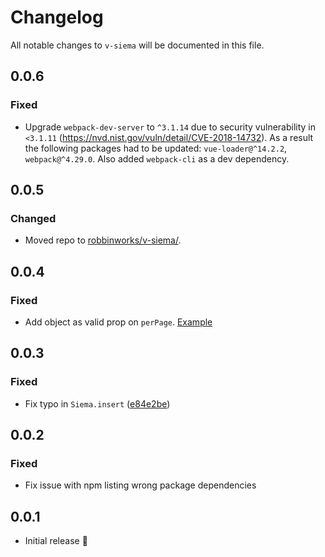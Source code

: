 # Changelog

All notable changes to `v-siema` will be documented in this file.

## 0.0.6
### Fixed
- Upgrade `webpack-dev-server` to `^3.1.14` due to security vulnerability in `<3.1.11` (https://nvd.nist.gov/vuln/detail/CVE-2018-14732). As a result the following packages had to be updated: `vue-loader@^14.2.2`, `webpack@^4.29.0`. Also added `webpack-cli` as a dev dependency.

## 0.0.5
### Changed
- Moved repo to [robbinworks/v-siema/](https://github.com/robbinworks/v-siema).

## 0.0.4
### Fixed
- Add object as valid prop on `perPage`. [Example](https://codepen.io/pawelgrzybek/pen/LbgoVK)

## 0.0.3
### Fixed
- Fix typo in `Siema.insert` ([e84e2be](https://github.com/robbinworks/v-siema/commit/e84e2be017ca8e6243bda20a767ce65de9994e1c))

## 0.0.2
### Fixed
- Fix issue with npm listing wrong package dependencies

## 0.0.1
- Initial release :tada:
